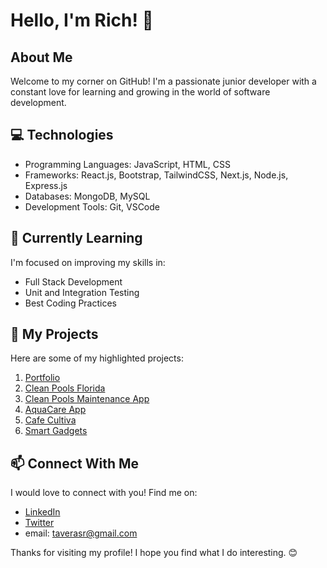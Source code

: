 
# Hello, I'm Rich! 👋

## About Me

Welcome to my corner on GitHub! I'm a passionate junior developer with a constant love for learning and growing in the world of software development.

## 💻 Technologies

- Programming Languages: JavaScript, HTML, CSS
- Frameworks: React.js, Bootstrap, TailwindCSS, Next.js, Node.js, Express.js
- Databases: MongoDB, MySQL
- Development Tools: Git, VSCode

## 🌱 Currently Learning

I'm focused on improving my skills in:

- Full Stack Development
- Unit and Integration Testing
- Best Coding Practices

## 🚀 My Projects

Here are some of my highlighted projects:

1. [Portfolio](http://www.findingrich.com)
2. [Clean Pools Florida](http://www.cleanpoolsflorida.com)
3. [Clean Pools Maintenance App](https://rich-taveras.github.io/cleanpoolsapp)
4. [AquaCare App](https://aqua-care-app.vercel.app/)
5. [Cafe Cultiva](https://cafe-cultiva.vercel.app/)
6. [Smart Gadgets](https://smart-gadgets.vercel.app/)


## 📫 Connect With Me

I would love to connect with you! Find me on:

- [LinkedIn](https://www.linkedin.com/in/richard-taveras-988842174/)
- [Twitter](http://twitter.com/taverasr)
- email: taverasr@gmail.com

Thanks for visiting my profile! I hope you find what I do interesting. 😊
